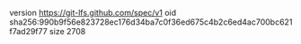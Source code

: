 version https://git-lfs.github.com/spec/v1
oid sha256:990b9f56e823728ec176d34ba7c0f36ed675c4b2c6ed4ac700bc621f7ad29f77
size 2708
